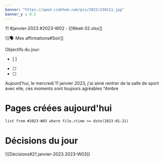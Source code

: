 ```yaml
---
banner: "https://apod.cidehom.com/pix/2023/230111.jpg"
banner_y : 0.5
---
```

11 #janvier-2023 #2023-W02 - [[Week 02.xlsx]]

![[🗣️ Mes affirmations#Soir]]

Objectifs du jour:
- [ ] 
- [ ] 
- [ ] 


Aujourd'hui, le mercredi 11 janvier 2023, j'ai aimé rentrer de la salle de sport avec elle, ces moments sont toujours agréables ^Ambre

# Pages créées aujourd'hui
```dataview
list from #2023-W03 where file.ctime >= date(2023-01-21)
```

# Décisions du jour
![[Décisions#21 janvier-2023 2023-W03]]